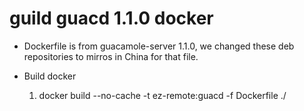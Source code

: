 # guild guacd 1.1.0 docker

* Dockerfile is from guacamole-server 1.1.0, we changed these deb repositories to mirros in China for that file. 
       
* Build docker
    1. docker build --no-cache -t ez-remote:guacd -f Dockerfile ./
